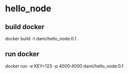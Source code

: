 # hello_node

## build docker 
docker build -t dami/hello_node:0.1 .

## run docker
docker run -e KEY=123 -p 4000:4000 dami/hello_node:0.1

